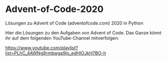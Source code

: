 # Advent-of-Code-2020

Lösungen zu Advent of Code (adventofcode.com) 2020 in Python

Hier die Lösungen zu den Aufgaben von Advent of Code. Das Ganze könnt ihr auf dem folgenden YouTube-Channel mitverfolgen: 

https://www.youtube.com/playlist?list=PLhC_4AWNg9rmbwga9lo_edHlOJkH7BO-h
